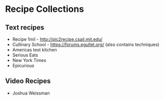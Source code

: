 # Recipe Collections
## Text recipes
* Recipe 1mil - http://pic2recipe.csail.mit.edu/
* Cullinary School - https://forums.egullet.org/ (also contains techniques)
* Americas test kitchen
* Serious Eats
* New York Times
* Epicurious
## Video Recipes
* Joshua Weissman